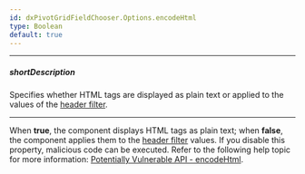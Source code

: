 ```yaml
---
id: dxPivotGridFieldChooser.Options.encodeHtml
type: Boolean
default: true
---
```

---
##### shortDescription
Specifies whether HTML tags are displayed as plain text or applied to the values of the [header filter](/api-reference/10%20UI%20Components/dxPivotGridFieldChooser/1%20Configuration/headerFilter '/Documentation/ApiReference/UI_Components/dxPivotGridFieldChooser/Configuration/headerFilter/').

---
When **true**, the component displays HTML tags as plain text; when **false**, the component applies them to the [header filter](/api-reference/10%20UI%20Components/dxPivotGridFieldChooser/1%20Configuration/headerFilter '/Documentation/ApiReference/UI_Components/dxPivotGridFieldChooser/Configuration/headerFilter/') values. If you disable this property, malicious code can be executed. Refer to the following help topic for more information: [Potentially Vulnerable API - encodeHtml](/concepts/Common/Security%20Considerations/20%20HTML%20Encoding/30%20Potentially%20Vulnerable%20API/encodeHtml.md '/Documentation/Guide/Common/Security_Considerations/#HTML_Encoding/Potentially_Vulnerable_API/encodeHtml').